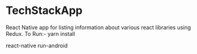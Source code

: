 # TechStackApp
React Native app for listing information about various react libraries using Redux.
To Run:-
yarn install

react-native run-android
